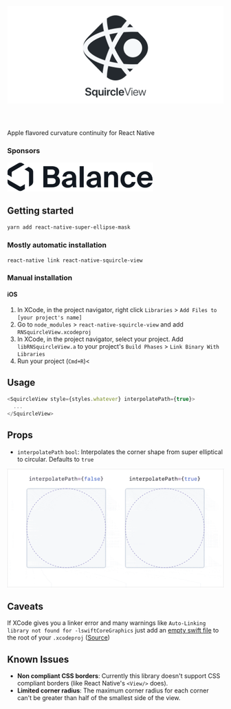 <h1 align="center">
<img src=".github/logo.png" alt="SquircleView" />
<br/><br/>
</h1>

Apple flavored curvature continuity for React Native

### Sponsors

<a href="https://balance.io" target="_blank"><img width="339" height="68" src=".github/balance@2x.png"/></a>

## Getting started

```bash
yarn add react-native-super-ellipse-mask
```

### Mostly automatic installation

```bash
react-native link react-native-squircle-view
```

### Manual installation

#### iOS

1. In XCode, in the project navigator, right click `Libraries` > `Add Files to [your project's name]`
2. Go to `node_modules` > `react-native-squircle-view` and add `RNSquircleView.xcodeproj`
3. In XCode, in the project navigator, select your project. Add `libRNSquircleView.a` to your project's `Build Phases` > `Link Binary With Libraries`
4. Run your project (`Cmd+R`)<

## Usage

```javascript
<SquircleView style={styles.whatever} interpolatePath={true}>
  ...
</SquircleView>
```

## Props

- `interpolatePath`
  `bool`: Interpolates the corner shape from super elliptical to circular. Defaults to `true`

![interpolatePath](.github/interpolate.gif)

## Caveats

If XCode gives you a linker error and many warnings like `Auto-Linking library not found for -lswiftCoreGraphics` just add an [empty swift file](examples/basic/ios/workaround.swift) to the root of your `.xcodeproj` ([Source](https://stackoverflow.com/questions/50096025/it-gives-errors-when-using-swift-static-library-with-objective-c-project/50495316#50495316))

## Known Issues

- **Non compliant CSS borders**: Currently this library doesn't support CSS compliant borders (like React Native's `<View/>` does).
- **Limited corner radius**: The maximum corner radius for each corner can't be greater than half of the smallest side of the view.

<!-- XCode 10 solution
cd node_modules/react-native/scripts ;and ./ios-install-third-party.sh ;and cd ../../../
cd node_modules/react-native/third-party/glog-0.3.5/ ;and ../../scripts/ios-configure-glog.sh ;and cd ../../../../
react-native start --reset-cache
-->
